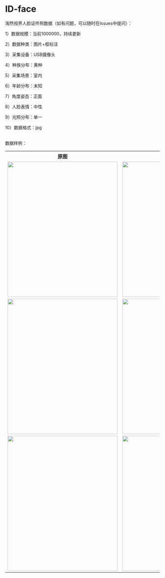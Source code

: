 # ID-face
<p>淘然视界人脸证件照数据（如有问题，可以随时在Issues中提问）：</p>
<p>1）数据规模：当前1000000，持续更新</p>
<p>2）数据种类：图片+框标注</p>
<p>3）采集设备：USB摄像头</p>
<p>4）种族分布：黄种</p>
<p>5）采集场景：室内</p>
<p>6）年龄分布：未知</p>
<p>7）角度姿态：正面</p>
<p>8）人脸表情：中性</p>
<p>9）光照分布：单一</p>
<p>10）数据格式：jpg</p>

<br>数据样例：<br>
<table>
  <tr>
    <th>原图</th>
    <th>标注样例</th>
  </tr>
  <tr>
    <td> <img src="https://github.com/cmhu/ID-face/blob/master/pic/5.jpg" width="358" height="441" /> </td>
    <td> <img src="https://github.com/cmhu/ID-face/blob/master/pic/5-1.jpg" width="358" height="441" /> </td>
  </tr>
  <tr>
    <td> <img src="https://github.com/cmhu/ID-face/blob/master/pic/6.jpg" width="358" height="441" /> </td>
    <td> <img src="https://github.com/cmhu/ID-face/blob/master/pic/6-1.jpg" width="358" height="441" /> </td>
  </tr>
  <tr>
    <td> <img src="https://github.com/cmhu/ID-face/blob/master/pic/7.jpg" width="358" height="441" /> </td>
    <td> <img src="https://github.com/cmhu/ID-face/blob/master/pic/7-1.jpg" width="358" height="441" /> </td>
  </tr>     
</table>

    
      
      
